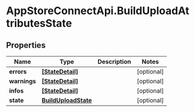 # AppStoreConnectApi.BuildUploadAttributesState

## Properties

Name | Type | Description | Notes
------------ | ------------- | ------------- | -------------
**errors** | [**[StateDetail]**](StateDetail.md) |  | [optional] 
**warnings** | [**[StateDetail]**](StateDetail.md) |  | [optional] 
**infos** | [**[StateDetail]**](StateDetail.md) |  | [optional] 
**state** | [**BuildUploadState**](BuildUploadState.md) |  | [optional] 


